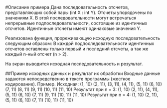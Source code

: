 #Описание примера
Дана последовательность отсчетов, представляющих собой пары (int Х : int Y).
Отсчеты упорядочены по значениям Х.
В этой последовательности могут встречаться непрерывные подпоследовательности,
состоящие из идентичных отсчетов. Идентичные отсчеты имеют одинаковые значения Y.

Реализована функция, прореживающую исходную последовательность следующим
образом:
В каждой подпоследовательности идентичных отсчетов оставлены только первый и
последний отсчеты, а так же каждый n-ный отсчет (n > 2).

На экран выводится  исходная последовательность и результат.

##Пример исходных данных и результат их обработки
Входные данные задаются непосредственно в тексте программы (жесткое кодирование).
Пример.
Исходная: (1, 10) (2, 11), (3, 11), (4, 11), (5, 11) (6, 10) (7,
11) (8, 11) (9, 11) (10, 11) (11, 10)
Результат при n = 3: (1, 10) (2, 11), (4, 11), (5, 11) (6, 10) (7, 11)
(9, 11) (10, 11) (11, 10)
Результат при n = 4: (1, 10) (2, 11), (5, 11) (6, 10) (7, 11) (10, 11)
(11, 10)
